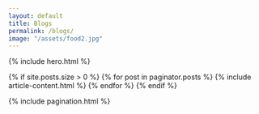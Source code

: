 ```yaml
---
layout: default
title: Blogs
permalink: /blogs/
image: "/assets/food2.jpg"
---
```


{% include hero.html %}

<div class="container">
  <div class="row">
    <div class="col col-12 col-d-10 col-m-12 push-m-0 push-d-1">
      <div class="contaniner__inner">
        <div class="row grid">
          {% if site.posts.size > 0 %}
            {% for post in paginator.posts %}
              {% include article-content.html %}
            {% endfor %}
          {% endif %}
        </div>
      </div>
    </div>
  </div>
</div>

{% include pagination.html %}
